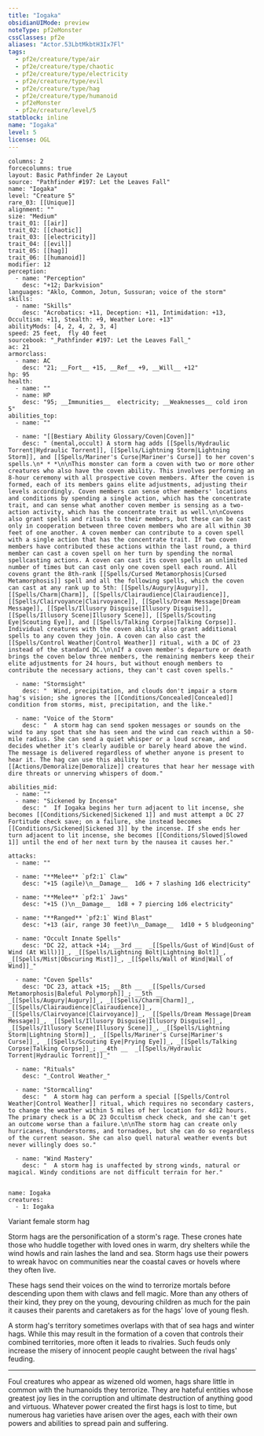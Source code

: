 ```yaml
---
title: "Iogaka"
obsidianUIMode: preview
noteType: pf2eMonster
cssClasses: pf2e
aliases: "Actor.53LbtMkbtH3Ix7Fl" 
tags:
  - pf2e/creature/type/air
  - pf2e/creature/type/chaotic
  - pf2e/creature/type/electricity
  - pf2e/creature/type/evil
  - pf2e/creature/type/hag
  - pf2e/creature/type/humanoid
  - pf2eMonster
  - pf2e/creature/level/5
statblock: inline
name: "Iogaka"
level: 5
license: OGL
---
```


```statblock
columns: 2
forcecolumns: true
layout: Basic Pathfinder 2e Layout
source: "Pathfinder #197: Let the Leaves Fall"
name: "Iogaka"
level: "Creature 5"
rare_03: [[Unique]]
alignment: ""
size: "Medium"
trait_01: [[air]]
trait_02: [[chaotic]]
trait_03: [[electricity]]
trait_04: [[evil]]
trait_05: [[hag]]
trait_06: [[humanoid]]
modifier: 12
perception:
  - name: "Perception"
    desc: "+12; Darkvision"
languages: "Aklo, Common, Jotun, Sussuran; voice of the storm"
skills:
  - name: "Skills"
    desc: "Acrobatics: +11, Deception: +11, Intimidation: +13, Occultism: +11, Stealth: +9, Weather Lore: +13"
abilityMods: [4, 2, 4, 2, 3, 4]
speed: 25 feet,  fly 40 feet
sourcebook: "_Pathfinder #197: Let the Leaves Fall_"
ac: 21
armorclass:
  - name: AC
    desc: "21; __Fort__ +15, __Ref__ +9, __Will__ +12"
hp: 95
health:
  - name: ""
  - name: HP
    desc: "95; __Immunities__  electricity; __Weaknesses__ cold iron 5"
abilities_top:
  - name: ""

  - name: "[[Bestiary Ability Glossary/Coven|Coven]]"
    desc: " (mental,occult) A storm hag adds [[Spells/Hydraulic Torrent|Hydraulic Torrent]], [[Spells/Lightning Storm|Lightning Storm]], and [[Spells/Mariner's Curse|Mariner's Curse]] to her coven's spells.\n* * *\n\nThis monster can form a coven with two or more other creatures who also have the coven ability. This involves performing an 8-hour ceremony with all prospective coven members. After the coven is formed, each of its members gains elite adjustments, adjusting their levels accordingly. Coven members can sense other members' locations and conditions by spending a single action, which has the concentrate trait, and can sense what another coven member is sensing as a two-action activity, which has the concentrate trait as well.\n\nCovens also grant spells and rituals to their members, but these can be cast only in cooperation between three coven members who are all within 30 feet of one another. A coven member can contribute to a coven spell with a single action that has the concentrate trait. If two coven members have contributed these actions within the last round, a third member can cast a coven spell on her turn by spending the normal spellcasting actions. A coven can cast its coven spells an unlimited number of times but can cast only one coven spell each round. All covens grant the 8th-rank [[Spells/Cursed Metamorphosis|Cursed Metamorphosis]] spell and all the following spells, which the coven can cast at any rank up to 5th: [[Spells/Augury|Augury]], [[Spells/Charm|Charm]], [[Spells/Clairaudience|Clairaudience]], [[Spells/Clairvoyance|Clairvoyance]], [[Spells/Dream Message|Dream Message]], [[Spells/Illusory Disguise|Illusory Disguise]], [[Spells/Illusory Scene|Illusory Scene]], [[Spells/Scouting Eye|Scouting Eye]], and [[Spells/Talking Corpse|Talking Corpse]]. Individual creatures with the coven ability also grant additional spells to any coven they join. A coven can also cast the [[Spells/Control Weather|Control Weather]] ritual, with a DC of 23 instead of the standard DC.\n\nIf a coven member's departure or death brings the coven below three members, the remaining members keep their elite adjustments for 24 hours, but without enough members to contribute the necessary actions, they can't cast coven spells."

  - name: "Stormsight"
    desc: "  Wind, precipitation, and clouds don't impair a storm hag's vision; she ignores the [[Conditions/Concealed|Concealed]] condition from storms, mist, precipitation, and the like."

  - name: "Voice of the Storm"
    desc: "  A storm hag can send spoken messages or sounds on the wind to any spot that she has seen and the wind can reach within a 50-mile radius. She can send a quiet whisper or a loud scream, and decides whether it's clearly audible or barely heard above the wind. The message is delivered regardless of whether anyone is present to hear it. The hag can use this ability to [[Actions/Demoralize|Demoralize]] creatures that hear her message with dire threats or unnerving whispers of doom."

abilities_mid:
  - name: ""
  - name: "Sickened by Incense"
    desc: "  If Iogaka begins her turn adjacent to lit incense, she becomes [[Conditions/Sickened|Sickened 1]] and must attempt a DC 27 Fortitude check save; on a failure, she instead becomes [[Conditions/Sickened|Sickened 3]] by the incense. If she ends her turn adjacent to lit incense, she becomes [[Conditions/Slowed|Slowed 1]] until the end of her next turn by the nausea it causes her."

attacks:
  - name: ""

  - name: "**Melee** `pf2:1` Claw"
    desc: "+15 (agile)\n__Damage__  1d6 + 7 slashing 1d6 electricity"

  - name: "**Melee** `pf2:1` Jaws"
    desc: "+15 ()\n__Damage__  1d8 + 7 piercing 1d6 electricity"

  - name: "**Ranged** `pf2:1` Wind Blast"
    desc: "+13 (air, range 30 feet)\n__Damage__  1d10 + 5 bludgeoning"

  - name: "Occult Innate Spells"
    desc: "DC 22, attack +14; __3rd __  _[[Spells/Gust of Wind|Gust of Wind (At Will)]]_, _[[Spells/Lightning Bolt|Lightning Bolt]]_, _[[Spells/Mist|Obscuring Mist]]_, _[[Spells/Wall of Wind|Wall of Wind]]_"

  - name: "Coven Spells"
    desc: "DC 23, attack +15; __8th __  _[[Spells/Cursed Metamorphosis|Baleful Polymorph]]_; __5th __  _[[Spells/Augury|Augury]]_, _[[Spells/Charm|Charm]]_, _[[Spells/Clairaudience|Clairaudience]]_, _[[Spells/Clairvoyance|Clairvoyance]]_, _[[Spells/Dream Message|Dream Message]]_, _[[Spells/Illusory Disguise|Illusory Disguise]]_, _[[Spells/Illusory Scene|Illusory Scene]]_, _[[Spells/Lightning Storm|Lightning Storm]]_, _[[Spells/Mariner's Curse|Mariner's Curse]]_, _[[Spells/Scouting Eye|Prying Eye]]_, _[[Spells/Talking Corpse|Talking Corpse]]_; __4th __  _[[Spells/Hydraulic Torrent|Hydraulic Torrent]]_"

  - name: "Rituals"
    desc: "_Control Weather_"

  - name: "Stormcalling"
    desc: "  A storm hag can perform a special [[Spells/Control Weather|Control Weather]] ritual, which requires no secondary casters, to change the weather within 5 miles of her location for 4d12 hours. The primary check is a DC 23 Occultism check check, and she can't get an outcome worse than a failure.\n\nThe storm hag can create only hurricanes, thunderstorms, and tornadoes, but she can do so regardless of the current season. She can also quell natural weather events but never willingly does so."

  - name: "Wind Mastery"
    desc: "  A storm hag is unaffected by strong winds, natural or magical. Windy conditions are not difficult terrain for her."
 
```

```encounter-table
name: Iogaka
creatures:
  - 1: Iogaka
```


Variant female storm hag

Storm hags are the personification of a storm's rage. These crones hate those who huddle together with loved ones in warm, dry shelters while the wind howls and rain lashes the land and sea. Storm hags use their powers to wreak havoc on communities near the coastal caves or hovels where they often live.

These hags send their voices on the wind to terrorize mortals before descending upon them with claws and fell magic. More than any others of their kind, they prey on the young, devouring children as much for the pain it causes their parents and caretakers as for the hags' love of young flesh.

A storm hag's territory sometimes overlaps with that of sea hags and winter hags. While this may result in the formation of a coven that controls their combined territories, more often it leads to rivalries. Such feuds only increase the misery of innocent people caught between the rival hags' feuding.

* * *

Foul creatures who appear as wizened old women, hags share little in common with the humanoids they terrorize. They are hateful entities whose greatest joy lies in the corruption and ultimate destruction of anything good and virtuous. Whatever power created the first hags is lost to time, but numerous hag varieties have arisen over the ages, each with their own powers and abilities to spread pain and suffering.
